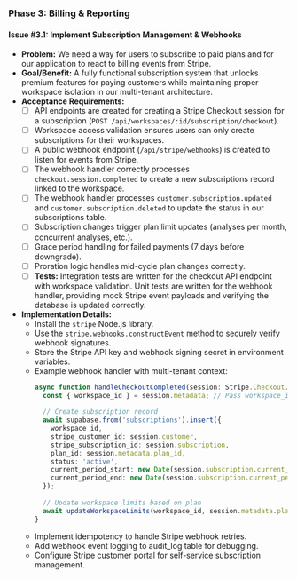 ### **Phase 3: Billing & Reporting**

#### **Issue #3.1: Implement Subscription Management & Webhooks**

- **Problem:** We need a way for users to subscribe to paid plans and for our application to react to billing events from Stripe.
- **Goal/Benefit:** A fully functional subscription system that unlocks premium features for paying customers while maintaining proper workspace isolation in our multi-tenant architecture.
- **Acceptance Requirements:**
    - [ ] API endpoints are created for creating a Stripe Checkout session for a subscription (`POST /api/workspaces/:id/subscription/checkout`).
    - [ ] Workspace access validation ensures users can only create subscriptions for their workspaces.
    - [ ] A public webhook endpoint (`/api/stripe/webhooks`) is created to listen for events from Stripe.
    - [ ] The webhook handler correctly processes `checkout.session.completed` to create a new subscriptions record linked to the workspace.
    - [ ] The webhook handler processes `customer.subscription.updated` and `customer.subscription.deleted` to update the status in our subscriptions table.
    - [ ] Subscription changes trigger plan limit updates (analyses per month, concurrent analyses, etc.).
    - [ ] Grace period handling for failed payments (7 days before downgrade).
    - [ ] Proration logic handles mid-cycle plan changes correctly.
    - [ ] **Tests:** Integration tests are written for the checkout API endpoint with workspace validation. Unit tests are written for the webhook handler, providing mock Stripe event payloads and verifying the database is updated correctly.
- **Implementation Details:**
    - Install the `stripe` Node.js library.
    - Use the `stripe.webhooks.constructEvent` method to securely verify webhook signatures.
    - Store the Stripe API key and webhook signing secret in environment variables.
    - Example webhook handler with multi-tenant context:
        ```typescript
        async function handleCheckoutCompleted(session: Stripe.Checkout.Session) {
          const { workspace_id } = session.metadata; // Pass workspace_id in checkout metadata
          
          // Create subscription record
          await supabase.from('subscriptions').insert({
            workspace_id,
            stripe_customer_id: session.customer,
            stripe_subscription_id: session.subscription,
            plan_id: session.metadata.plan_id,
            status: 'active',
            current_period_start: new Date(session.subscription.current_period_start * 1000),
            current_period_end: new Date(session.subscription.current_period_end * 1000)
          });
          
          // Update workspace limits based on plan
          await updateWorkspaceLimits(workspace_id, session.metadata.plan_id);
        }
        ```
    - Implement idempotency to handle Stripe webhook retries.
    - Add webhook event logging to audit_log table for debugging.
    - Configure Stripe customer portal for self-service subscription management.
